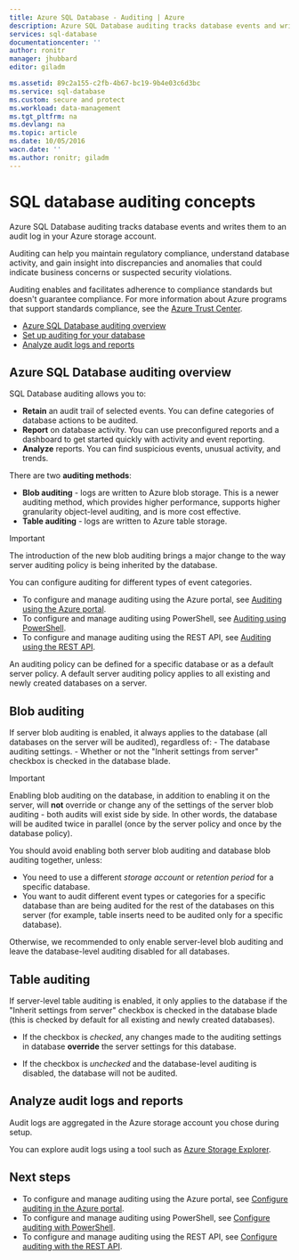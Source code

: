 ```yaml
---
title: Azure SQL Database - Auditing | Azure
description: Azure SQL Database auditing tracks database events and writes them to an audit log in your Azure storage account.
services: sql-database
documentationcenter: ''
author: ronitr
manager: jhubbard
editor: giladm

ms.assetid: 89c2a155-c2fb-4b67-bc19-9b4e03c6d3bc
ms.service: sql-database
ms.custom: secure and protect
ms.workload: data-management
ms.tgt_pltfrm: na
ms.devlang: na
ms.topic: article
ms.date: 10/05/2016
wacn.date: ''
ms.author: ronitr; giladm
---
```


# SQL database auditing concepts
Azure SQL Database auditing tracks database events and writes them to an audit log in your Azure storage account.

Auditing can help you maintain regulatory compliance, understand database activity, and gain insight into discrepancies and anomalies that could indicate business concerns or suspected security violations.

Auditing enables and facilitates adherence to compliance standards but doesn't guarantee compliance. For more information about Azure programs that support standards compliance, see the [Azure Trust Center](https://www.trustcenter.cn/zh-cn/compliance/default.html).

* [Azure SQL Database auditing overview]
* [Set up auditing for your database]
* [Analyze audit logs and reports]

## <a id="subheading-1"></a>Azure SQL Database auditing overview
SQL Database auditing allows you to:

* **Retain** an audit trail of selected events. You can define categories of database actions to be audited.
* **Report** on database activity. You can use preconfigured reports and a dashboard to get started quickly with activity and event reporting.
* **Analyze** reports. You can find suspicious events, unusual activity, and trends.

There are two **auditing methods**:

* **Blob auditing** - logs are written to Azure blob storage. This is a newer auditing method, which provides higher performance, supports higher granularity object-level auditing, and is more cost effective.
* **Table auditing** - logs are written to Azure table storage.

> [!IMPORTANT]
> The introduction of the new blob auditing brings a major change to the way server auditing policy is being inherited by the database. 

You can configure auditing for different types of event categories.

* To configure and manage auditing using the Azure portal, see [Auditing using the Azure portal](./sql-database-auditing-portal.md).
* To configure and manage auditing using PowerShell, see [Auditing using PowerShell](./sql-database-auditing-powershell.md).
* To configure and manage auditing using the REST API, see [Auditing using the REST API](./sql-database-auditing-rest.md).

<!--For each Event Category, auditing of **Success** and **Failure** operations are configured separately.-->

An auditing policy can be defined for a specific database or as a default server policy. A default server auditing policy applies to all existing and newly created databases on a server.

## Blob auditing

If server blob auditing is enabled, it always applies to the database (all databases on the server will be audited), regardless of:
    - The database auditing settings.
    - Whether or not the "Inherit settings from server" checkbox is checked in the database blade.

> [!IMPORTANT]
> Enabling blob auditing on the database, in addition to enabling it on the server, will **not** override or change any of the settings of the server blob auditing - both audits will exist side by side. In other words, the database will be audited twice in parallel (once by the server policy and once by the database policy).

You should avoid enabling both server blob auditing and database blob auditing together, unless:
 * You need to use a different *storage account* or *retention period* for a specific database.
 * You want to audit different event types or categories for a specific database than are being audited for the rest of the databases on this server (for example, table inserts need to be audited only for a specific database).

Otherwise,  we recommended to only enable server-level blob auditing and leave the database-level auditing disabled for all databases.

## Table auditing

If server-level table auditing is enabled, it only applies to the database if the "Inherit settings from server" checkbox is checked in the database blade (this is checked by default for all existing and newly created databases).

- If the checkbox is *checked*, any changes made to the auditing settings in database **override** the server settings for this database.

- If the checkbox is *unchecked* and the database-level auditing is disabled, the database will not be audited.

## Analyze audit logs and reports
Audit logs are aggregated in the Azure storage account you chose during setup.

You can explore audit logs using a tool such as [Azure Storage Explorer](http://storageexplorer.com/).

## Next steps

* To configure and manage auditing using the Azure portal, see [Configure auditing in the Azure portal](./sql-database-auditing-portal.md).
* To configure and manage auditing using PowerShell, see [Configure auditing with PowerShell](./sql-database-auditing-powershell.md).
* To configure and manage auditing using the REST API, see [Configure auditing with the REST API](./sql-database-auditing-rest.md).

<!--Anchors-->
[Azure SQL Database auditing overview]: #subheading-1
[Set up auditing for your database]: #subheading-2
[Analyze audit logs and reports]: #subheading-3
[Practices for usage in production]: #subheading-5
[Storage Key Regeneration]: #subheading-6
[Automation (PowerShell / REST API)]: #subheading-7
[Blob/Table differences in Server auditing policy inheritance]: (#subheading-8)  

<!--Image references-->
[1]: ./media/sql-database-auditing-get-started/1_auditing_get_started_settings.png
[2]: ./media/sql-database-auditing-get-started/2_auditing_get_started_server_inherit.png
[3]: ./media/sql-database-auditing-get-started/3_auditing_get_started_turn_on.png
[3-tbl]: ./media/sql-database-auditing-get-started/3_auditing_get_started_turn_on_table.png
[4]: ./media/sql-database-auditing-get-started/4_auditing_get_started_storage_details.png
[5]: ./media/sql-database-auditing-get-started/5_auditing_get_started_audited_events.png
[6]: ./media/sql-database-auditing-get-started/6_auditing_get_started_storage_key_regeneration.png
[7]: ./media/sql-database-auditing-get-started/7_auditing_get_started_activity_log.png
[8]: ./media/sql-database-auditing-get-started/8_auditing_get_started_regenerate_key.png
[9]: ./media/sql-database-auditing-get-started/9_auditing_get_started_report_template.png
[10]: ./media/sql-database-auditing-get-started/10_auditing_get_started_blob_view_audit_logs.png
[11]: ./media/sql-database-auditing-get-started/11_auditing_get_started_blob_audit_records.png
[12]: ./media/sql-database-auditing-get-started/12_auditing_get_started_table_audit_records.png